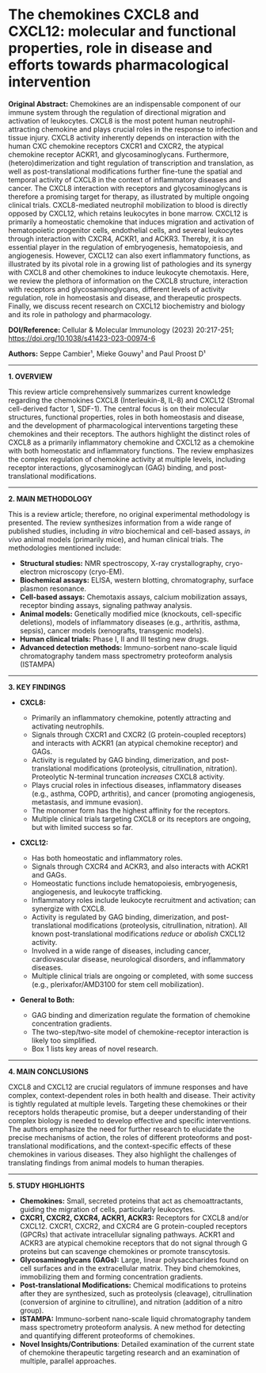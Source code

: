 # The chemokines CXCL8 and CXCL12: molecular and functional properties, role in disease and efforts towards pharmacological intervention

**Original Abstract:** Chemokines are an indispensable component of our immune system through the regulation of directional migration and activation of leukocytes. CXCL8 is the most potent human neutrophil-attracting chemokine and plays crucial roles in the response to infection and tissue injury. CXCL8 activity inherently depends on interaction with the human CXC chemokine receptors CXCR1 and CXCR2, the atypical chemokine receptor ACKR1, and glycosaminoglycans. Furthermore, (hetero)dimerization and tight regulation of transcription and translation, as well as post-translational modifications further fine-tune the spatial and temporal activity of CXCL8 in the context of inflammatory diseases and cancer. The CXCL8 interaction with receptors and glycosaminoglycans is therefore a promising target for therapy, as illustrated by multiple ongoing clinical trials. CXCL8-mediated neutrophil mobilization to blood is directly opposed by CXCL12, which retains leukocytes in bone marrow. CXCL12 is primarily a homeostatic chemokine that induces migration and activation of hematopoietic progenitor cells, endothelial cells, and several leukocytes through interaction with CXCR4, ACKR1, and ACKR3. Thereby, it is an essential player in the regulation of embryogenesis, hematopoiesis, and angiogenesis. However, CXCL12 can also exert inflammatory functions, as illustrated by its pivotal role in a growing list of pathologies and its synergy with CXCL8 and other chemokines to induce leukocyte chemotaxis. Here, we review the plethora of information on the CXCL8 structure, interaction with receptors and glycosaminoglycans, different levels of activity regulation, role in homeostasis and disease, and therapeutic prospects. Finally, we discuss recent research on CXCL12 biochemistry and biology and its role in pathology and pharmacology.

**DOI/Reference:** Cellular & Molecular Immunology (2023) 20:217-251; https://doi.org/10.1038/s41423-023-00974-6

**Authors:** Seppe Cambier¹, Mieke Gouwy¹ and Paul Proost D¹

---

**1. OVERVIEW**

This review article comprehensively summarizes current knowledge regarding the chemokines CXCL8 (Interleukin-8, IL-8) and CXCL12 (Stromal cell-derived factor 1, SDF-1).  The central focus is on their molecular structures, functional properties, roles in both homeostasis and disease, and the development of pharmacological interventions targeting these chemokines and their receptors. The authors highlight the distinct roles of CXCL8 as a primarily inflammatory chemokine and CXCL12 as a chemokine with both homeostatic and inflammatory functions. The review emphasizes the complex regulation of chemokine activity at multiple levels, including receptor interactions, glycosaminoglycan (GAG) binding, and post-translational modifications.

---

**2. MAIN METHODOLOGY**

This is a review article; therefore, no original experimental methodology is presented.  The review synthesizes information from a wide range of published studies, including *in vitro* biochemical and cell-based assays, *in vivo* animal models (primarily mice), and human clinical trials. The methodologies mentioned include:

*   **Structural studies:**  NMR spectroscopy, X-ray crystallography, cryo-electron microscopy (cryo-EM).
*   **Biochemical assays:**  ELISA, western blotting, chromatography, surface plasmon resonance.
*   **Cell-based assays:** Chemotaxis assays, calcium mobilization assays, receptor binding assays, signaling pathway analysis.
*   **Animal models:**  Genetically modified mice (knockouts, cell-specific deletions), models of inflammatory diseases (e.g., arthritis, asthma, sepsis), cancer models (xenografts, transgenic models).
*  **Human clinical trials:** Phase I, II and III testing new drugs.
*  **Advanced detection methods:** Immuno-sorbent nano-scale liquid chromatography tandem mass spectrometry proteoform analysis (ISTAMPA)

---

**3. KEY FINDINGS**

*   **CXCL8:**
    *   Primarily an inflammatory chemokine, potently attracting and activating neutrophils.
    *   Signals through CXCR1 and CXCR2 (G protein-coupled receptors) and interacts with ACKR1 (an atypical chemokine receptor) and GAGs.
    *   Activity is regulated by GAG binding, dimerization, and post-translational modifications (proteolysis, citrullination, nitration).  Proteolytic N-terminal truncation *increases* CXCL8 activity.
    *   Plays crucial roles in infectious diseases, inflammatory diseases (e.g., asthma, COPD, arthritis), and cancer (promoting angiogenesis, metastasis, and immune evasion).
    * The monomer form has the highest affinity for the receptors.
    *   Multiple clinical trials targeting CXCL8 or its receptors are ongoing, but with limited success so far.

*   **CXCL12:**
    *   Has both homeostatic and inflammatory roles.
    *   Signals through CXCR4 and ACKR3, and also interacts with ACKR1 and GAGs.
    *   Homeostatic functions include hematopoiesis, embryogenesis, angiogenesis, and leukocyte trafficking.
    *   Inflammatory roles include leukocyte recruitment and activation; can synergize with CXCL8.
    *   Activity is regulated by GAG binding, dimerization, and post-translational modifications (proteolysis, citrullination, nitration).  All known post-translational modifications *reduce* or *abolish* CXCL12 activity.
    *   Involved in a wide range of diseases, including cancer, cardiovascular disease, neurological disorders, and inflammatory diseases.
    *   Multiple clinical trials are ongoing or completed, with some success (e.g., plerixafor/AMD3100 for stem cell mobilization).

*  **General to Both:**
    * GAG binding and dimerization regulate the formation of chemokine concentration gradients.
    *   The two-step/two-site model of chemokine-receptor interaction is likely too simplified.
    * Box 1 lists key areas of novel research.

---

**4. MAIN CONCLUSIONS**

CXCL8 and CXCL12 are crucial regulators of immune responses and have complex, context-dependent roles in both health and disease.  Their activity is tightly regulated at multiple levels. Targeting these chemokines or their receptors holds therapeutic promise, but a deeper understanding of their complex biology is needed to develop effective and specific interventions.  The authors emphasize the need for further research to elucidate the precise mechanisms of action, the roles of different proteoforms and post-translational modifications, and the context-specific effects of these chemokines in various diseases. They also highlight the challenges of translating findings from animal models to human therapies.

---

**5. STUDY HIGHLIGHTS**

*   **Chemokines:** Small, secreted proteins that act as chemoattractants, guiding the migration of cells, particularly leukocytes.
*   **CXCR1, CXCR2, CXCR4, ACKR1, ACKR3:**  Receptors for CXCL8 and/or CXCL12. CXCR1, CXCR2, and CXCR4 are G protein-coupled receptors (GPCRs) that activate intracellular signaling pathways.  ACKR1 and ACKR3 are atypical chemokine receptors that do not signal through G proteins but can scavenge chemokines or promote transcytosis.
*   **Glycosaminoglycans (GAGs):**  Large, linear polysaccharides found on cell surfaces and in the extracellular matrix.  They bind chemokines, immobilizing them and forming concentration gradients.
*   **Post-translational Modifications:**  Chemical modifications to proteins after they are synthesized, such as proteolysis (cleavage), citrullination (conversion of arginine to citrulline), and nitration (addition of a nitro group).
*   **ISTAMPA:** Immuno-sorbent nano-scale liquid chromatography tandem mass spectrometry proteoform analysis.  A new method for detecting and quantifying different proteoforms of chemokines.
* **Novel Insights/Contributions**: Detailed examination of the current state of chemokine therapeutic targeting research and an examination of multiple, parallel approaches.